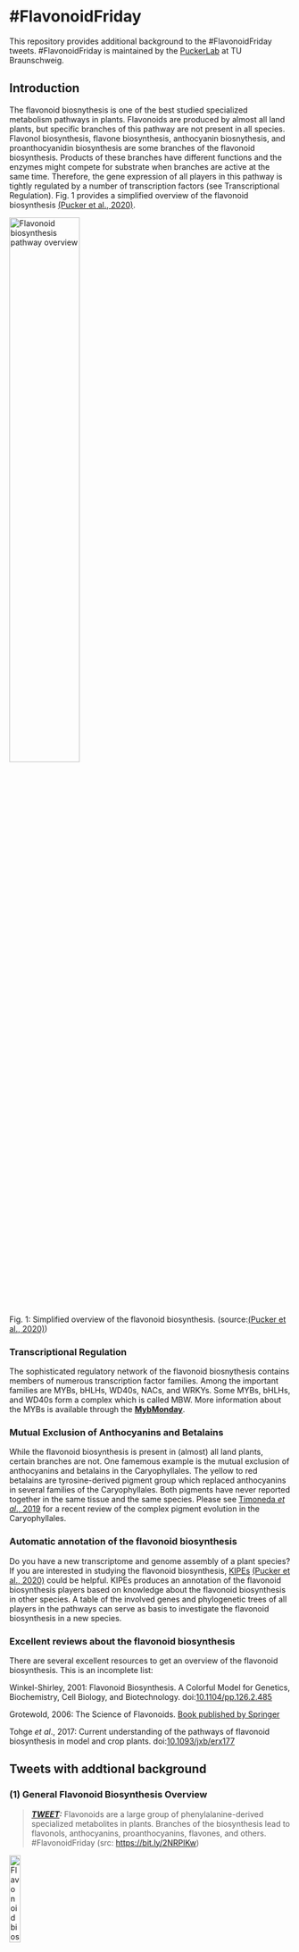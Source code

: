 # #FlavonoidFriday
This repository provides additional background to the #FlavonoidFriday tweets. #FlavonoidFriday is maintained by the [PuckerLab](https://www.tu-braunschweig.de/en/ifp/pbb) at TU Braunschweig.

## Introduction ##
The flavonoid biosnythesis is one of the best studied specialized metabolism pathways in plants. Flavonoids are produced by almost all land plants, but specific branches of this pathway are not present in all species. Flavonol biosynthesis, flavone biosynthesis, anthocyanin biosnythesis, and proanthocyanidin biosynthesis are some branches of the flavonoid biosynthesis. Products of these branches have different functions and the enzymes might compete for substrate when branches are active at the same time. Therefore, the gene expression of all players in this pathway is tightly regulated by a number of transcription factors (see Transcriptional Regulation). Fig. 1 provides a simplified overview of the flavonoid biosynthesis [(Pucker et al., 2020)](https://www.mdpi.com/2223-7747/9/9/1103/htm).


<a href="https://www.mdpi.com/2223-7747/9/9/1103/htm">
<img alt="Flavonoid biosynthesis pathway overview" src="https://www.mdpi.com/plants/plants-09-01103/article_deploy/html/images/plants-09-01103-g001.png" width="50%" height="50%">
</a>  


Fig. 1: Simplified overview of the flavonoid biosynthesis. (source:[(Pucker et al., 2020)](https://www.mdpi.com/2223-7747/9/9/1103/htm))


### Transcriptional Regulation ###
The sophisticated regulatory network of the flavonoid biosnythesis contains members of numerous transcription factor families. Among the important families are MYBs, bHLHs, WD40s, NACs, and WRKYs. Some MYBs, bHLHs, and WD40s form a complex which is called MBW. More information about the MYBs is available through the **[MybMonday](https://github.com/bpucker/MybMonday)**.

### Mutual Exclusion of Anthocyanins and Betalains ###
While the flavonoid biosynthesis is present in (almost) all land plants, certain branches are not. One famemous example is the mutual exclusion of anthocyanins and betalains in the Caryophyllales. The yellow to red betalains are tyrosine-derived pigment group which replaced anthocyanins in several families of the Caryophyllales. Both pigments have never reported together in the same tissue and the same species. Please see [Timoneda *et al*., 2019](https://doi.org/10.1111/nph.15980) for a recent review of the complex pigment evolution in the Caryophyllales.


### Automatic annotation of the flavonoid biosynthesis ###
Do you have a new transcriptome and genome assembly of a plant species? If you are interested in studying the flavonoid biosynthesis, [KIPEs](https://github.com/bpucker/KIPEs) [(Pucker et al., 2020)](https://www.mdpi.com/2223-7747/9/9/1103/htm) could be helpful. KIPEs produces an annotation of the flavonoid biosynthesis players based on knowledge about the flavonoid biosynthesis in other species. A table of the involved genes and phylogenetic trees of all players in the pathways can serve as basis to investigate the flavonoid biosynthesis in a new species.


### Excellent reviews about the flavonoid biosynthesis ###
There are several excellent resources to get an overview of the flavonoid biosynthesis. This is an incomplete list:

Winkel-Shirley, 2001: Flavonoid Biosynthesis. A Colorful Model for Genetics, Biochemistry, Cell Biology, and Biotechnology. doi:[10.1104/pp.126.2.485](http://www.plantphysiol.org/content/126/2/485)

Grotewold, 2006: The Science of Flavonoids. [Book published by Springer](https://www.springer.com/de/book/9780387288215)

Tohge _et al_., 2017: Current understanding of the pathways of flavonoid biosynthesis in model and crop plants. doi:[10.1093/jxb/erx177](https://doi.org/10.1093/jxb/erx177)



## Tweets with addtional background ##

### (1) General Flavonoid Biosynthesis Overview ###
> **_<a href="https://twitter.com/boas_pucker/status/1365194891475750916">TWEET</a>:_** Flavonoids are a large group of phenylalanine-derived specialized metabolites in plants. Branches of the biosynthesis lead to flavonols, anthocyanins, proanthocyanins, flavones, and others. #FlavonoidFriday (src: https://bit.ly/2NRPlKw)

<a href="https://twitter.com/boas_pucker/status/1365194891475750916">
<img alt="Flavonoid biosynthesis pathway overview (Tweet #1)" src="https://pbs.twimg.com/media/Eu4yOCfWYAIMKxJ?format=jpg&name=4096x4096" width="20%" height="20%">
</a>

(Figure source: [Pucker et al., 2020](https://www.mdpi.com/2223-7747/9/9/1103/htm))

The background about this tweet is described above in the general introduction to the flavonoid biosynthesis.


### (2) Flavonol biosynthesis is an old branch of the flavonoid biosynthesis ###
> **_<a href="https://twitter.com/boas_pucker/status/1367746709913145345">TWEET</a>:_** Flavonols are an evolutionary old group of flavonoids. Their functions include UV & ROS protection, but also signaling & regulation of developmental processes. Flavonol production is triggered by biotic and abiotic factors #FlavonoidFriday (src: https://bit.ly/3q5Ggei)

<a href="https://twitter.com/boas_pucker/status/1365194891475750916">
<img alt="Flavonol biosynthesis pathway (Tweet #2)" src="https://pbs.twimg.com/media/EvVYRu-XUAY864Q?format=png&name=900x900" width="20%" height="20%">
</a>



### (3) Anthocyanins are colourful pigments ###
> **_<a href="https://twitter.com/boas_pucker/status/1370283419763105793">TWEET</a>:_** Anthocyanins (Greek: 'blue flower') are pigments with pH-dependent colours ranging from red to blue. Their functions include attraction of animals for pollination & seed dispersal, but also protection against abiotic stressors. #FlavonoidFriday (details: https://bit.ly/3uEZz1F)

<a href="https://twitter.com/boas_pucker/status/1370283419763105793">
<img alt="Anthocyanins (Tweet #3)" src="https://pbs.twimg.com/media/EvVbCduXMAEDII8?format=jpg&name=medium" width="30%" height="30%">
</a>


While anthocyanins are well known for their colour, it is likely that additional functions in stress response might be even more important (reviewed by Landi et al., 2015).

### (4) Proanthocyanidins are responsible for seed coat colouration ###
> **_<a href="https://twitter.com/boas_pucker/status/1372820142980272130">TWEET</a>:_** Proanthocyanidins (PA) are responsible for a dark appearance of seed coats. The biosynthesis of PAs is not completely understood and probably differs between species #FlavonoidFriday (details:https://bit.ly/38XTBjk)

<a href="https://twitter.com/boas_pucker/status/1372820142980272130">
<img alt="Proanthocyanidins (Tweet #4)" src="https://pbs.twimg.com/media/EwyzS7hWYAI6zQZ?format=jpg&name=medium" width="30%" height="30%">
</a>

LAR and ANR are involved in the PA biosynthesis in many species. However, A. thaliana lacks LAR, but is still able to produce proanthocyanidins which provide a dark colouration to the seed coat. This indicates that there must be a PA biosynthesis pathway which does not require LAR.

### (5) Dietary Flavonoids ###

> **_<a href="https://twitter.com/boas_pucker/status/1375356855279570947">TWEET</a>:_** Flavonoids are abundant phytochemicals in fruits and vegetables. Health and nutritional benefits were reported for several flavonoids including antioxidant and anti-inflammatory functions #FlavonoidFriday (details:https://bit.ly/3w3hksj)

<a href="https://twitter.com/boas_pucker/status/1375356855279570947">
<img alt="Dietary Flavonoids (Tweet #5)" src="https://pbs.twimg.com/media/ExYtlWkWEAEworj?format=jpg&name=4096x4096" width="80%" height="80%">
</a>

(Figure source: [Ahn-Jarvis et al., 2019](https://doi.org/10.3390/antiox8070202))

Flavonoids are not just responsible for beautiful flower phenotypes. These molecules can also be beneficial for human health. Flavonoids in the human diet and the potential for biomedical/biotechnological applications in the future were recently reviewed by [Ahn-Jarvis et al.](https://doi.org/10.3390/antiox8070202). They discus the releveance of increasing the bioavailability of flavonoids through agricultural engineering and targeted food design. The anti-proliferative, antioxidant, anti-inflammatory, and estrogenic activities of flavonoids could be harnessed to support classical treatments. While flavonoids show promising effects in cellular studies, the applied concentrations are almost impossible to reach with conventional food products. Changing the food processing might be one option to enhance the bioavailability. However, the bioavailability of flavonoids also depends on host factors like age and gender. Further research is required to understand the relevance of the nutrition in complex diseases.


### (6) Colours of Anthocyanins ###

> **_<a href="https://twitter.com/boas_pucker/status/1380415184741801984">TWEET</a>:_** Pelargonidin, cyanidin, peonidin, delphinidin, petunidin and malvidin are among the most common precursors of anthocyanins. #FlavonoidFriday (details: https://bit.ly/3d3BA5v)

<a href="https://twitter.com/boas_pucker/status/1380415184741801984">
<img alt="Colours of Anthocyanins (Tweet #6)" src="https://pbs.twimg.com/media/EygvdJdWEAoTWyK?format=jpg&name=900x900" width="40%" height="40%">
</a>


Pelargonidin (Pg), cyanidin (Cy), peonidin (Pn), delphinidin (Dp), petunidin (Pt) and malvidin (Mv) are the six most common anthocyanidins ([Sun et al., 2012](https://onlinelibrary.wiley.com/doi/full/10.1002/rcm.6209)). Anthocyanidins are unstable until sugar groups are attached. This modification step converts anthocyanidins (aglycones) into anthcyanins. Anthocyanins are contribute to a wide range of colours ranging from red to mangenta (cyanin), from orange to red (pelargonin), and from magenta to purple (delphinin) ([Ferreyra et al., 2012](https://doi.org/10.3389/fpls.2012.00222)).


### (7) Replacement of Anthocyanins by Betalains ###

> **_<a href="https://twitter.com/boas_pucker/status/1382951896089038849">TWEET</a>:_** While anthocyanins are present in most plant species, they are replaced by another group of pigments in some families of the Caryophyllales: betalains. #FlavonoidFriday
(src:https://doi.org/10.1111/nph.15980)

<a href="https://twitter.com/boas_pucker/status/1382951896089038849">
<img alt="Replacement of Anthocyanins by Betalains (Tweet #7)" src="https://pbs.twimg.com/media/EzEFv8lWEAAoA3H?format=jpg&name=large" width="30%" height="30%">
</a>


Both pigments (anthocyanins and betalains) were never observed together in the same plant which resulted in the mutual exclusion theory. A molecular mechanism which could cause this mutual exclusion is not known yet. Betalains do not occur in plant species outside the Caryophyllales. The current knowledge about the evolution of the betalain biosynthesis was recently reviewed in [Timoneda et al., 2019](https://doi.org/10.1111/nph.15980).


### (8) Anthocyanins - more than just colourful ###

> **_<a href="https://twitter.com/boas_pucker/status/1385473515101503489">TWEET</a>:_** Anthocyanins are not just colourful pigments, but have additional funtions: 1) metal-chelating agent 2) photoprotection & antioxidant 3) modulator of ROS signaling 4) delay of senescence #FlavonoidFriday (details: https://bit.ly/32Fvoup)

<a href="https://twitter.com/boas_pucker/status/1385473515101503489">
<img alt="Anthocyanins - more than just colourful (Tweet #8)" src="https://pbs.twimg.com/media/Ezou1oRWQAApjzb?format=png&name=900x900" width="30%" height="30%">
</a>


Anthocyanins are well known for the colouring of flowers and other plant tissue. However, the evolution of these pigments might not only be due to the colour. It is possible that additional functions provided evolutionary advantages. A publication by [Landi et al., 2015](https://doi.org/10.1016/j.envexpbot.2015.05.012) describes some of these functions:
1) Anthocyanins can serve as metal-chelating agents.
2) Anthocyanins can have a photoprotective and antioxidant effect.
3) The ROS signaling can be modulated by anthocyanins.
4) It seems that anthocyanins can delay senescencs that is promoted by nutient deficiency.
The functions and possible also additional ones can contribute differently to the evolutionary value of anthocyanins in numerous land plant species.


### (9) Red leaf colour of _Perilla frutescens_ ###

> **_<a href="https://twitter.com/boas_pucker/status/1388002675455782912">TWEET</a>:_** A relative increase of anthocyanin biosynthesis over flavonol biosynthesis seems to explain the leaf colour difference between the Perilla frutescens cultivars JIZI1 and JIZI2. #FlavonoidFriday (details: https://bit.ly/3eAA1ve)


<a href="https://twitter.com/boas_pucker/status/1388002675455782912">
<img alt="Red leaf colour of _Perilla frutescens_ (Tweet #9)" src="https://pbs.twimg.com/media/E0MY1HHWQAgGKgN?format=png&name=900x900" width="30%" height="30%">
</a>


_Perilla frutescens_ is a Chinese plant with nutritional and medical use. Flavonoids are probably an important factor. The varieties JIZI1 and JIZI2 differ in the (relative) amount of accumulated flavonoids. The green vs. red leaf colour difference indicates that anthocyanins might be involved. Differential expression analysis revealed 15 enzymes involved in this pathway. [Jiang et al., 2020](https://doi.org/10.1038/s41598-020-73274-y) state that 109 flavones, 33 flavonols, 27 flavonoids, 22 anthocyanins, 20 flavanones, and 12 isoflavones differ in their concentration between both cultivars. A gene expression analysis of the flavonoid biosynthesis shows up-regulation of almost all steps except for CHI and FLS. This might suggest (1) a general up-regulation of the pathway and (2) that the flux is directed towards anthocyanins and away from flavonols.

However, several open questions remain:
1) Why are DFR and ANS not up-regulated on all parallel branches of the flavonoid biosynthesis?
2) Is UGT75C1 accepting flavonol derivates and not just anthocyanins?
3) Which sequences are the orthologs of well characterized transcriptional regulators like MYB75, TT8, and TTG1?
4) Is the transcriptome assembly available?



### (10) Decoration of anthocyanins differs between species ###

> **_<a href="https://twitter.com/boas_pucker/status/1390562044575850497">TWEET</a>:_** Anthocyanins are modified by glycosyltransferases, methyltransferases, and acyltransferases. These modifications can stabilize anthocyanins and are responsible for the huge diversity. #FlavonoidFriday (details: https://bit.ly/2QZPGww)

<a href="https://twitter.com/boas_pucker/status/1390562044575850497">
<img alt="Decoration of anthocyanins differs between species (Tweet #10)" src="https://pbs.twimg.com/media/E0xCO0CXEAEA9tq?format=jpg&name=4096x4096" width="30%" height="30%">
</a>

[Tohge et al., 2017](https://doi.org/10.1093/jxb/erx177) provide a great summary of the current knowledge about the diversity of the flavonoid decoration/modification steps. While the aglycon biosynthesis is well characterized and highly conserved between species, the modification appears to be more flexible. Generally, sugars can be added at the OH groups at the C3, C5, and C7 positions. Not just single sugars, but also sugar chains or trees can serve as decoration. A recently identified flavonol modifying enzyme is BGLU6 ([Ishihara et al., 2016](https://doi.org/10.1093/jxb/erv546)) which shows differences between A. thaliana accessions i.e. within a species. Therefore, it is not surprising that these decoration pathways are different between plant species.



### (11) Repressors of the anthocyanin biosynthesis ###

> **_<a href="https://twitter.com/boas_pucker/status/1393091204762402816">TWEET</a>:_** Repressors of the anthocyanin biosynthesis are regulated by (1) development, (2) environmental triggers, or (3) plant hormones. Proteins and small RNAs can play a role. #FlavonoidFriday (details:https://bit.ly/3w8cfhg)



<a href="https://twitter.com/boas_pucker/status/1390562044575850497">
<img alt="Repressors of the anthocyanin biosynthesis (Tweet #11)" src="https://pbs.twimg.com/media/E1U6b3VX0AAL3o1?format=jpg&name=4096x4096" width="30%" height="30%">
</a>


#### Negative regulators of the anthocyanin biosynthesis ####

An excellent Tansley review by [LaFountain & Yuan (2021)](https://doi.org/10.1111/nph.17397) summarizes the current knowlege about negative regulators of the anthocyanin biosynthesis and gives perspective for future research. Anthocyanin repressors are generally activated by (1) developmental processes, (2) environmental factors, or (3) plant hormones. Most repressors destablize the MBW complex which would otherwise activate anthocyanin biosynthesis genes. While the first anthocyanin repressors were identified more than 20 years ago, most were discovered in the last decade. Activators of the anthocyanin biosynthesis belong to R2R3-MYB subgroup 6 or 5. In contrast, many repressors fall in subgroup 4.
1) There are active repressors in subgroup 4, which can be classified into FaMYB1-type and AtMYB4-type. It appears that an EAR motif is crucial for the repressor function. LaFountain & Yuan describe the function of the repressors as a "break" instead of an "off-switch". 
2) Another group of repressors lost one MYB repeat and is characterized by the presence of a 'TLLLFR' motif. There are indications for multiple different origins of these anthocyanin biosynthesis repressors.
3) The CPC-clade of repressors emerged in the common ancestor of monocots and dicots. Members of this clade lack the bHLH interaction motif which leads to passive represssion by competing for the bHLH component of the MBW complex. Expression of these MYBs is activated by the MBW complex which creates a periodic pattern of gene expression which becomes visible as spots or stripes of pigmentation.
4) miR156-SPL is highly expressed in seedlings and down-regulated a negative regulator (_SQUAMOSA PROMOTER BINDING PROTEIN-LIKE 9_) of the anthocyanin biosynthesis. This explains a temporal pigmentation of seedlings called "juvenile reddening" which is lost in later stages.
5) miR858 targets the anthocanin activator MYB113 in A. thliana. miR828 targets the negative regulator _MYBL2_ in _A. thaliana_, but the positive regulator _MYB7-like_ in tomato.
6) GL2 in _A. thaliana_ is a HD-ZIP family member that down-regulates _PAP2_ and _MYB113_. HAT1 is another HD-ZIP member that represses anthocyanin biosynthesis. GL2 and HAT1 might be a lineage-specific specialty of _A. thaliana_. In contrast, HB1 (discovered in apple) might be a more conserved repressor of the HD-ZIP family.


### (12) MYB117 can boost the anthocyanin biosynthesis in poplar ###

> **_<a href="https://twitter.com/boas_pucker/status/1395620374864302083">TWEET</a>:_** Overexpression of poplar MYB117 boosts the anthocyanin biosynthesis. Up-regulation of the flavonoid 3',5'-hydroxylase genes leads to increased B-ring hydroxylation of flavonoids. #FlavonoidFriday (details: https://bit.ly/3wlSlzv)

<a href="https://twitter.com/boas_pucker/status/1395620374864302083">
<img alt="MYB117 can boost the anthocyanin biosynthesis in poplar (Tweet #12)" src="https://pbs.twimg.com/media/E144mTUXEAI8rij?format=jpg&name=medium" width="30%" height="30%">
</a>

[Ma et al., 2021](https://academic.oup.com/jxb/article/72/10/3864/6169232?login=true) present the poplar MYB117 as a powerful activator of the anthocyanin biosynthesis. Overexpression under control of the 35S promoters provides a general boost to the anthocyanin biosynthesis. The up-regulation of F3'5'H genes causes an increased B-ring hydroxylation which affects also other branches of the flavonoid biosynthesis. Multiple investigations of several flavonoid biosynthesis activators suggest that different MYBs can fine tune the hydroxylation level of flavonoids. MYB117 sits in an array of six PAP1-type MYBs: MYB113, MYB116, MYB117, MYB118, MYB119, and MYB120.


### (13) Tobacco CHS is crucial for salt tolerance ###

> **_<a href="https://twitter.com/boas_pucker/status/1398172184602943491">TWEET</a>:_** Overexpression of the tobacco MYB4 reduces the salt tolerance of seedlings through repression of flavonoid production. The flavonoid biosynthesis is inhibited by down-regulation of the CHS (first step) #FlavonoidFriday (details: https://bit.ly/2TfMcqm)


<a href="https://twitter.com/boas_pucker/status/1398172184602943491">
<img alt="Tobacco CHS is crucial for salt tolerance (Tweet #13)" src="https://pbs.twimg.com/media/E2dFaAeXoAAUdjK?format=png&name=small" width="30%" height="30%">
</a>

Salt stress is known to induce the flavonoid biosynthesis. [Chen et al. 2019](https://doi.org/10.3389/fpls.2019.00178) report that rutin content increased in tobacco under salt stress. However, the overexpression of NtMYB4 caused a reduced production of rutin leading to a lower salt tolerance. MYB4 overexpression lines were more similar to the WT when rutin was externally supplied. Rutin is probably involved in reduction of ROS which accumulates under salt stress. It seems that NtMYB is a strong negative regulator of the CHS, but does not affect ANS substantially. However, down-regulation of CHS by RNAi lead to a reduced transcript abundance of the downstream genes.


### (14) TTG2 controls epicatechin transport ###

> **_<a href="https://twitter.com/boas_pucker/status/1400693803057438724">TWEET</a>:_** TTG2 (WRKY44) influences the seed coat pigmentation through regulation of the epicatechin transport (TT12, AHA10). Formation of a MBW-like complex comprising TTG2+TTG1+TT8 was postulated #FlavonoidFriday (details: https://bit.ly/3wPIK4a)


<a href="https://twitter.com/boas_pucker/status/1400693803057438724">
<img alt="TTG2 controls epicatechin transport (Tweet #14)" src="https://pbs.twimg.com/media/E2xycrXWQAEfcLg?format=png&name=900x900" width="30%" height="30%">
</a>

[Gonzalez et al., 2016](https://doi.org/10.1016/j.ydbio.2016.03.031) present TTG2 as an important regulator of epicatechin transporters like TT12/MATE and TT13/AHA10. Epicatechins are imported into the vacuoles of seed coats where they are condensed into proanthocyanidins (condensed tannins). Proanthocyanidins (PAs) provide the dark colouration to seeds. There is a large mutant collection comprising lines with specific blocks in the PA biosynthesis or accumulation pathway. These are called transparent testa (tt) mutants [Appelhagen et al., 2014](https://doi.org/10.1007/s00425-014-2088-0). A transcription factor complex of MYB+bHLH+WDR is known to regulate several steps in the flavonoid biosynthesis and especially in the anthocyanin and PA biosynthesis. _TTG2_ (_WRKY44_) expression is controlled by the MBW complex [Ishida et al., 2007](https://doi.org/10.1105/tpc.107.052274). TTG2 shows high binding affinity towards the W box, a motif of (C/T)TGAC(T/C), which was detected in the promoter sequences of many target genes. TTG2 is specific to the PA biosynthesis, because anthocyanins are not affected in the ttg2 mutant. The TT12 promoter region contains several W boxes, but it is not cleary which of them is the actual TTG2 binding site. TT12 overexpression partialy rescued the ttg2 phenotype thus suggesting that this is one of the most important targets. In summary, TTG2 appears to be a regulator of the PA transport pathway.


### (15) Role of TT10 in the seed coloration ###

> **_<a href="https://twitter.com/boas_pucker/status/1403230516552237056">TWEET</a>:_** TT10 is a laccase-like polyphenol oxidase which appears to be involved in the oxidative polymerization of flavonoids in developing Arabidopsis thaliana seed coats. The TT10 products are responsible for the brown seed color. #FlavonoidFriday (details: https://bit.ly/34KmA7u)


<a href="https://twitter.com/boas_pucker/status/1403230516552237056">
<img alt="Role of TT10 in the seed coloration (Tweet #15)" src="https://pbs.twimg.com/media/E286633XoAQxJZC?format=jpg&name=large" width="30%" height="30%">
</a>


[Pourcel et al., 2005](https://dx.doi.org/10.1105%2Ftpc.105.035154) characterized _TRANSPARENT TESTA 10_ (_TT10_) which encodes a laccase-like enzymes which is most likely involved in the oxidative polymerization of epicatechins and catechins in the seed coat of _A. thaliana_. These oxidized compounds provide the brown coloration of seeds. Oxidized forms of colorless epicatechins and catechins are called quinones which turn from yellow to brown with increase in oxidation level. Given the TT10 function, it is not surprising that the _tt10_ mutant shows a delayed appearance of the brown color. None of the other 16 laccase-like proteins in _A. thaliana_ are able to fullfill the TT10 function. Instead an autoxidation is assumed in the _tt10_ mutant. Epicatechin and catechin accumulate in the vacuole, but might be released into the cytoplasm upon cell death through a burst of the vacuole. TT10 would get in contact with its substrates and could produce oxidized and polymerized products. Additionally, TT10 might process PAs in the cell wall. TT10 is also involved in the formation of flavonol dimers (quercetine rhamnoside oxidative polymerization), but this product does not contribute to the brown seed color. Interestingly, it appears that _TT10_ is not regulated by the TT2+TT8+TTG1 complex like other genes in the proanthocyanidin biosynthesis.



### (16) Phenylpropanoids in strawberry ###

> **_<a href="https://twitter.com/boas_pucker/status/1405767234367234048">TWEET</a>:_** F3'H seems to be a decisive step in the flavonoid biosynthesis of strawberry, because higher gene expression correlates with increased content of specific flavonoids #FlavonoidFriday (details: https://bit.ly/3vw4VeZ)


<a href="https://twitter.com/boas_pucker/status/1405767234367234048">
<img alt="Phenylpropanoids in strawberry (Tweet #16)" src="https://pbs.twimg.com/media/E4IpNXlVkAAfp2b?format=jpg&name=4096x4096" width="40%" height="40%">
</a>

Flavonoids have nutritional benefits for humans mostly due to their antioxidant activity. [Pott et al., 2020](https://www.nature.com/articles/s41598-020-76946-x) investigated the flavonoid biosynthesis as well as the general phenylpropanoid biosynthesis in strawberry. The composition and concentration of flavonoids changes during strawberry development: tannins are produced in the early stages and flavonols and anthocyanins in the later stages. Important for the pigmentation of the fruits are glycosylated pelargonidins and cyanidins. The authors investigated the heritability of phenylpropanoid metabolites including flavonoids. QTL for phenylpropanoids were identified, but there is a large number of QTL spanning substantial parts of almost all linkage groups. However, there are hotspots which seem to be associated with multiple phenlypropanoids. An interesting observation is that one copy of the anthocyanin repressor FaMYB was located in a QTL, but the gene expression does not correlate with the investigated flavonoids. The authors present F3'H as a potentially decisive step in the flavonoid biosynthesis that can control the metabolic flux. The correlation of F3'H gene expression correlates with the amount of specific flavonoiods (see paper for details). The substrate specificity of enzymes with respect to hydroxylation patterns needs further investigation.


### (17) MYB4, MYB7, and MYB32 are anthocyanin repressors ###

> **_<a href="https://twitter.com/boas_pucker/status/1408334154614247425">TWEET</a>:_** MED5a & MED5b control the expression of AtMYB4 which interacts with the bHLHs TT8, GL3, and EGL3 leading to a reduced expression of anthocyanin and proanthocyanidin biosynthesis genes #FlavonoidFriday (details: https://bit.ly/3qqsMM1)


<a href="https://twitter.com/boas_pucker/status/1408334154614247425">
<img alt="MYB4, MYB7, and MYB32 are anthocyanin repressors (Tweet #17)" src="https://pbs.twimg.com/media/E4tj1ieX0AU-4cw?format=jpg&name=large" width="40%" height="40%">
</a>


[Wang et al., 2019](https://doi.org/10.1111/tpj.14570) report that MYB4, MYB7, and MYB32 interact with the bHLHs TT8, GL3, and EGL3 leading to a repression of the flavonoid biosynthesis. MYB4 is also a direct repressor of Arogenate Dehydratase 6 (ADT6) - the last step in the shikimate biosynthesis, which feeds substrate to the flavonoid biosynthesis. A complex of MED5a and MED5b regulates the gene expression of MYB4, MYB7, and MYB32. If only MED5a is knocked-out, the anthocyanin accumulation is increased due to a reduced expression of the repressors MYB4, MYB7, and MYB32. While MYB4, MYB7, and MYB32 can bind to bHLHs, they do not interact with the anthoyanin activating MYBs. MYB4, MYB7, and MYB32 show different affinities for specific bHLHs suggesting a fine regulation of specific MBW complexes.



### (18) Flavonoid biosynthesis regulator miR858 ###

> **_<a href="https://twitter.com/boas_pucker/status/1410855763678011398">TWEET</a>:_** pri-miR858a encodes a small peptide which promotes miR858 transcription. miR858a controls lignin and flavonoid biosynthesis through repression of MYB12 #FlavonoidFriday (details: https://bit.ly/3hl2rL6)

<a href="https://twitter.com/boas_pucker/status/1410855763678011398">
<img alt="Flavonoid biosynthesis regulator miR858 (Tweet #18)" src="https://pbs.twimg.com/media/E5RYxV0WQAEHYLN?format=jpg&name=large" width="40%" height="40%">
</a>

miRNAs are single stranded RNAs that regulate gene expression through increased transcript degradation or repressed translation. These miRNAs can encode small proteins which increase their own transcription. miR858 is a repressor of the MYB11/MYB12/MYB111 transcription. This negative regulation results in reduced flavonol production. [Sharma et al., 2016](https://pubmed.ncbi.nlm.nih.gov/27208307/), [Wang et al., 2016](https://pubmed.ncbi.nlm.nih.gov/27450422/), and [Sharma et al., 2020](https://www.nature.com/articles/s41477-020-00769-x) investigated the functions of miR858. The latest study used a modification via (1) CRISPR/Cas-based modification and (2) supplementation of miPEP858a.
miPEP858a was identified through the test of all potential ORFs in a GUS fusion experiment. Only one of the potential ORFs was actually translated leading to detectable GUS activity.
Supplementation of miPEP585a in the media resulted in enhanced transcription of miR858 and slightly shorter roots. Several additional experiments support that miPEP858a is important in the transcriptional control of miR858.
Overexpression of miR858 resulted in reduced flavonol and anthocyanin aglycones as well as increased lignin levels. The modification (knock-out) of miR858 resulted in the opposite effect i.e. increased anthocyanin and flavonol levels at the cost of lignin.
It is known that flavonoids have a negative impact on auxin transportation and plant growth. Loss of miR858 leads to lower expression of auxin-associated genes, while the overexpression of miR858 increases the expression of these genes.


### (19) Anthocyanin degradation ###

> **_<a href="https://twitter.com/boas_pucker/status/1413384926473379840">TWEET</a>:_** Accumulation of anthocyanins in the central vacuole leads to a coloration of plant structures. Numerous modifications and degradation determine how quickly the color fades #FlavonoidFriday (details: https://bit.ly/3yCpurZ)


<a href="https://twitter.com/boas_pucker/status/1413384926473379840">
<img alt="Anthocyanin degradation (Tweet #19)" src="https://pbs.twimg.com/media/E50YKbgWUAAE8DW?format=jpg&name=medium" width="40%" height="40%">
</a>


[Passeri et al., 2016](https://doi.org/10.3389/fpls.2016.00153) reviewed the stabilization of anthocyanins in the vacuole with respect to biotechnological applications. Enriching food with anthocyanins is important, because several studies identified health promoting effects of anthocyanins. Generating new colors through modifications of anthocyanins is of huge importance for the ornamental plant and cut flower industry.
Anthocyanin decorating enzymes include UDP-glucose:flavonoid 3-O-glucosyltransferase (3UFGT), rhamnosyl transferase (RT), UDP-glucose:flavonoid 5-O-glucosyltransferase (5UFGT), anthocyanin acyltransferase (AAT), and methyltransferase (MT). Expression of the corresponding genes is controlled by the MBW complex. Loss of anthocyanin pigmentation is often caused by mutations in the regulator genes (MYB, bHLH, WDR), because mutations in structural genes would be insufficient or could have pleitropic effects.
Active degradation of anthocyanins could be catalyzed by polyphenol oxidases if the glycosylation is missing/lost. The relevance of different anthocyanin decorations on degrading enzymes is still under investigation. This anthocyanin degradation can strongly affect the market value of ornamental plants. Therefore, it is important to understand the process and to improve plants bassed on this knowledge. A vacuolar peroxidase is suspected to be involved in this anthocyanin degradation process. A proton pump (AHA10) influences the pH value of the vacuole, but this has only a minor effect on anthocyanin fading if any. The anthocyanin degradation in leaves might be beneficial for photosynthesis efficiency. The degradation in flowers is coupled with the release of fragrant volatils which could be a signal for pollinators.



### (20) Mutual exclusion of anthocyanins and betalains in _Hylocereus_ ###

> **_<a href="https://twitter.com/boas_pucker/status/1415921640060297219">TWEET</a>:_** Anthocyanins are replaced by betalains in some Caryophyllales. There is a mutual exclusion of both pigments. A species is only anthocyanin-pigmented OR betalain-pigmented #FlavonoidFriday (https://bit.ly/3xGuRXf & https://rdcu.be/cn0UW)

<a href="https://twitter.com/boas_pucker/status/1415921640060297219">
<img alt="Mutual exclusion of anthocyanins and betalains in _Hylocereus_ (Tweet #20)" src="https://pbs.twimg.com/media/E50laJ-XsAMoet0?format=jpg&name=medium" width="40%" height="40%">
</a>

A recent publication by Fan et al., 2020 in BMC Plant Biology claimed the detection of anthocyanins in the betalain-pigmented genus _Hylocereus_ and stated that anthocyanins are responsible for the red coloration of pitaya fruits. This analysis was based on the comparison of a white, a pink, and a red pitaya cultivar. However, this paper was retracted due to various issues. A [re-analysis](https://doi.org/10.1186/s12870-021-03080-9) of the RNA-seq data sets revealed that transcripts of the anthocyanin biosynthesis genes (_DFR_ & _ANS_) are barely detectable. Moreover, the abundances of these transcripts in different cultivars do not support the corresponding pigment phenotypes. Several studies already reported that betalains are responsible for the red coloration of pitaya fruits. In summary, the re-analysis supports the mutual exclusion paradigm and suggests that not anthocyanin, but betalains, are responsible for the coloration of pitaya fruits.



### (21) KIPEs - automatic identification of flavonoid biosynthesis genes or enzymes ###

> **_<a href="https://twitter.com/boas_pucker/status/1418443256405262345">TWEET</a>:_** Looking for flavonoid biosynthesis genes/enzymes in a transcriptome or genome assembly? KIPEs can perform this identification automatically in your species of interest #FlavonoidFriday (https://bit.ly/3fpykTw & https://bit.ly/3ikpFlh)

<a href="https://twitter.com/boas_pucker/status/1418443256405262345">
<img alt="KIPEs - automatic identification of flavonoid biosynthesis genes or enzymes (Tweet #21)" src="https://pbs.twimg.com/media/Eu4yOCfWYAIMKxJ?format=jpg&name=4096x4096" width="20%" height="20%">
</a>

[KIPEs](https://github.com/bpucker/KIPEs) is freely available via github. Data sets are included to allow the identification of genes/enzymes of the core flavonoid biosynthesis pathway. Additional data sets to find the players of additional reactions are under construction. More pathways will be supported in the future. Please get in touch if you have suggestions for pathways that should be included.



### (22) Brassinosteroids inhibit flavonoid biosynthesis in apple ###

> **_<a href="https://twitter.com/boas_pucker/status/1421017725330149377">TWEET</a>:_** Brassinosteroid treatment reduces the flavonoid biosynthesis in apple. BR-induced MdBEH2.2 might form a complex with the anthocyanin regulator MdMYB60 leading to this inhibition #FlavonoidFriday (details: https://bit.ly/3x7GVQ4)

<a href="https://twitter.com/boas_pucker/status/1421017725330149377">
<img alt="Brassinosteroids inhibit flavonoid biosynthesis in apple (Tweet #22)" src="https://pbs.twimg.com/media/E7hyOQPXMAE8pLf?format=jpg&name=medium" width="20%" height="20%">
</a>

[Wang et al., 2021](https://doi.org/10.1093/jxb/erab284) investigated the inhibitation of the flavonoid biosynthesis in red-fleshed apple by brassinosteroids. Brassinosteroids (BRs) are steroid hormones with an inibitory effect on the flavonoid biosynthesis. A central inhibitor involved in this process is probably MdBEH2.2 which form a coplex with MdMYB60 leading to an inhibition of this MYB protein. However, many additional proteins are involves in detecting BRs and transmitting the triggered singnal. While treatments with BRs lead to a reduced flavonoid accumulation, the opposite effect was observed in treatments with a BR biosynthesis inhibitor (brassinazole).


### (23) Auxiliary proteins in the flavonoid biosynthesis ###

> **_<a href="https://twitter.com/boas_pucker/status/1423531785556664322">TWEET</a>:_** Chalcone isomerase-like (CHIL) and pathogenesis-related 10 (PR10) proteins play probably non-enzymatic, but important regulatory roles in the flavonoid biosynthesis #FlavonoidFriday (details: https://bit.ly/3fBuPsw)

<a href="https://twitter.com/boas_pucker/status/1423531785556664322">
<img alt="Auxiliary proteins in the flavonoid biosynthesis (Tweet #23)" src="https://pbs.twimg.com/media/E8Fjt8NWYAAELgq?format=jpg&name=4096x4096" width="20%" height="20%">
</a>


Two families of auxiliary proteins are important regulators of the flavonoid biosynthesis ([Dastmalchi, 2021](https://onlinelibrary.wiley.com/doi/epdf/10.1111/tpj.15446)):
(1) Chalcone isomerase-like (CHIL) proteins bind to CHS and influence the catalyzed reaction. This might be necessary to reduce the promiscuity of CHS, which was observed in _in vitro_ assays. CHILs increased the flavonoid biosynthesis in plants. Loss of this activity can lead to a loss of pigmentation in flower and fruit. These CHILs are closely related to _bona fide_ CHIs and form the type IV CHI clade. Members of the type III CHIs have also been reported to act as polyketide-binding proteins (PBPs). These non-CHI proteins lack the amino acids of the CHI active center and position the ligand naringenin in a non-productive. However, it appears that CHILs are crucial for the coordination between CHS and CHI. It is possible that CHILs influence the biosynthesis of different anthocyanins, but do not alter the overall amount. The R2R3-MYB TT2 was identified as regulator of _A. thaliana_ CHIL.

(2) Pathogenesis-related 10 (PR10) proteins seem to bind intermediates of the flavonoid biosynthesis and could have an impact on the anthocyanin composition. PR10 is also involved in other spececialized metabolism pathways. Unfortunately, there is no uniform nomenclature for members of this gene family, because they were discovered and described independently in different species. PR1 in _Petroselium crispum_, _Bet v 1_ in _Betula verrucosa_, and Major latex proteins (MLPs) in _Papaver somniferum_. The PR10 clade is highly susceptible to neofunctionalization.


### (24) Flavonoid absorption spectra ###

> **_<a href="https://twitter.com/boas_pucker/status/1426076051352875013">TWEET</a>:_** Flavonoid absorption spectra depend on the pH. Cyanidin- and pelargonidin-based anthocyanins peak in blue-green wavelength at low pH, but shift to longer wavelengths at higher pH #FlavonoidFriday (details: https://bit.ly/37F7PVa)

<a href="https://twitter.com/boas_pucker/status/1426076051352875013">
<img alt="Flavonoid absorption spectra (Tweet #24)" src="https://pbs.twimg.com/media/E8pkBfmWEAQvU1p?format=jpg&name=large" width="20%" height="20%">
</a>


[Stavenga et al., 2021](https://doi.org/10.3389/fpls.2020.600124) investigated the impact of pH change on the absorption spectra of extracts from flowers. The color of flavonoids accumulating in the central vacuole is generally dependent on the vacuolar pH. Investigated species are the red flowering _Papaver dubium_, the orange flowering _Meconopsis cambrica_, and two _Mandevilla sanderi_ varities that flower in red and white, respectively. The absorption spectra of red extracts from _P. dubium_ flowers can be explained by cyanidin and pelargonidin glycosides. An analysis of _P. rhoeas_ extracts revealed that the contribution of flavonols with the same hydroxylation pattern (kaempferol and quercetin) is rather small. White flowers of _M. sanderi_ show a strong absorption in the UV range indicating the presence of flavonols. Methanolic extracts represent the native plant tissue well. 



### (25) Petal color differences in _Lysimachia arvensis_ ###

> **_<a href="https://twitter.com/boas_pucker/status/1428605215377289218">TWEET</a>:_** DFR and F3'5'H are two important genes influencing the petal color of Lysimachia arvensis. Two DFR copies differ in amino acid residues which probably cause substrate affinity changes #FlavonoidFriday (details: https://bit.ly/3ghF2e1)


<a href="https://twitter.com/boas_pucker/status/1428605215377289218">
<img alt="Petal color differences in _Lysimachia arvensis_ (Tweet #25)" src="https://pbs.twimg.com/media/E9NpifSXEAAhV8b?format=jpg&name=4096x4096" width="20%" height="20%">
</a>


[Sanchez-Cabera et al.](https://www.frontiersin.org/articles/10.3389/fpls.2021.633979/full) investigated the flower color transition from blue to orange in _Lysimachia arvensis_ based on a transcriptomic data sets. Blue and orange flowered _L. arvensis_ plants can be found across Europe. Interestingly, the proportion of blue-flowered plants increases with temperature and daylength, while higher precipitation leads to a decrease. 39 of all 140 genes associated with the flavonoid biosynthesis showed differential expression. _F3'5'H_ and _DFR_ were among these DEGs. _F3'5'H_ showed reduced expression in orange petals and two DFR copies revealed differential expression. These DFR copies showed amino acid substitutions that affected the substrate specificity region: primarily malvidin (blue) to primarily pelargonidin (orange). A phylogenetic analysis revealed that these DFR copies belong to two distinct lineages that resulted from a duplication deep in the angiosperms. Another important factor for the orange coloration is probably the high abundance of BZ1-2 which adds a glucose to the 3-position of anthocyanidins. Blue petals showed high abundance of OMT (methylation of delphinidin) and 3GT (adds rhamnoside), which are probably required for stabilization of the pigments. 



### (26) Flavonoid biosynthesis in _Cosmos caudatus_ ###

> **_<a href="https://twitter.com/boas_pucker/status/1431134381549113345">TWEET</a>:_** Microscopic analysis of anthocyanin patterns in _Cosmos caudatus_ reveals pigmentation of individual cells in the epidermis #FlavonoidFriday (details: https://bit.ly/3ksUGV7)


<a href="https://twitter.com/boas_pucker/status/1431134381549113345">
<img alt="Flavonoid biosynthesis in _Cosmos caudatus_ (Tweet #26)" src="https://pbs.twimg.com/media/E9xFDprXsAQ8pet?format=jpg&name=large" width="20%" height="20%">
</a>


[Gunasekaran et al., 2021](https://doi.org/10.3390/agronomy11040661) looked at the anthocyanin biosynthesis in _Cosmos caudatus_ with omics and microscopic methods. The microscopic analysis revealed strong pigmentation of individual cells in the epidermis of different plant parts. It would be very interesting to understand how this pigmentation pattern emerges. For example, it would be exciting to see if the F3'5'H expression correlates with the blue pigmentation. A connection of the metabolite levels (Fig.7) with the gene expression in the same tissue could help to answer such questions.

BLAST does not perform a search for "homology", but only identifies similar sequences which may or may not be homologs. While the best BLAST hits are often orthologs, the results can be misleading in some cases. Therefore, it is better to rely on global alignments and a phylogenetic analysis. This would have been a perfect case for [KIPEs](https://www.mdpi.com/2223-7747/9/9/1103/htm) to perform an automatic annotation and to find the actual functional isoform among the up to 12 unigenes for steps in the flavonoid biosynthesis. A phylogenetic tree could help to visually distinguish between functional and non-functional isoforms.




### (27) Red poplar leaves ###

> **_<a href="https://twitter.com/boas_pucker/status/1433671098772508672">TWEET</a>:_** Color differences of poplar leaves involve an up-regulation of HY5, HYH, and TTG2 which activate the anthocyanin biosynthesis #FlavonoidFriday (details: https://bit.ly/3B8afIC)

<a href="https://twitter.com/boas_pucker/status/1433671098772508672">
<img alt="Red poplar leaves (Tweet #27)" src="https://pbs.twimg.com/media/E9x2l17XEAA7WsG?format=jpg&name=large" width="20%" height="20%">
</a>

[Chen et al., 2021](https://doi.org/10.1007/s11103-021-01166-4) investigated the molecular mechanisms underlying the color differences of poplar leaves. Analyses on the transcriptomic and proteomic level were combined. The transcription factors HY5, HYH, and TTG2 appeared to be involved in the up-regulation of anthocyanin biosynthesis in red leaves. Anthocyanins are presented as the major factor responsible for the color change from green to red. There seems to be a negative correlation between the chlorophyll and the anthocyanin content in some cases. 

While this study provides first insights, there are also several open questions:
(1) Although it seems that anthocyanins are contributing to this color differences, it is not clear if additional factors are involved.
(2) It seems that genes for some steps in the pathway were not identified in one or the other species (Fig. 5). The missing steps are C4H, 4CL, and ANS. This is surprising as all three would be required for the anthocyanin biosynthesis.
(3) What is about the GM/MT/AT and GST steps whcih are apparently not covered by any gene/protein?




### (28) Radish GST involved in anthocyanin transport ###

> **_<a href="https://twitter.com/boas_pucker/status/1436215360923996170">TWEET</a>:_** RsGST1 is involved in anthocyanin and proanthocyanidin accumulation in radish #FlavonoidFriday (details: https://bit.ly/3kYMxIq)

<a href="https://twitter.com/boas_pucker/status/1436215360923996170">
<img alt="Radish GST involved in anthocyanin transport (Tweet #28)" src="https://pbs.twimg.com/media/E-qxzOhWUAEbS6E?format=jpg&name=large" width="20%" height="20%">
</a>

[Lai et al., 2021](https://pubmed.ncbi.nlm.nih.gov/34247029/) identified and characterized RsGST1 in radish which can complement _Arabidopsis thaliana tt19_ (_gstf12_) mutants. This indicates that this gluthathione S-transferase is involved in the anthocyanin accumulation in the vacuole. RsGST1 was identified from a set of 40 GST members in radish. Additional evidence came from a higher expression of _RsGST1_ in red tissues compared to white ones. Overexpression of _RsGST1_ alone does not increase the anthocyanin biosynthesis. Overexpression of _RsGST1_ and the anthocyanin activating _RsMYB1a_ increased anthocyanin production and accumulation. It was also demonstrated that RsMYB1a is a transcriptional activator of _RsGST1_.



### (29) Artificial producation of anthocyanins in the betalain-pigmented cactus ###

> **_<a href="https://twitter.com/boas_pucker/status/1438752075664482304">TWEET</a>:_** Artificial production of anthocyanins in the betalain-pigmented cactus Astrophytum myriostigma through heterologous expression of anthocyanin biosynthesis genes #FlavonoidFriday (details: https://bit.ly/2WU1ZNu)

<a href="https://twitter.com/boas_pucker/status/1438752075664482304">
<img alt="Artificial producation of anthocyanins in the betalain-pigmented cactus (Tweet #29)" src="https://pbs.twimg.com/media/E-q5QKBXMAAo5xZ?format=jpg&name=large" width="40%" height="40%">
</a>

[Sakuta et al., 2021](https://doi.org/10.1007/s10265-021-01341-0) achieved the artificial production of anthocyanins in a betalain-pigmented species. Naturally, anthocyanins and betalains are mutually exclusive (they do not co-occur in the same plant species) as recently reviewed [Timoneda et al., 2019](https://doi.org/10.1111/nph.15980). Overexpression of the anthocyanin biosynthesis genes _DFR_ and _ANS_ along with the anthocyanin transport factor _AN9_ in the cactus _Astrophytum myriostigma_ resulted in anthocyanin pigmentation. The authors postulate that a lack of transcriptional activation by the MYB transcription factor could be the reason for the lack of anthocyanin producation in betalain-pigmented species.



### (30) Anthocyanin transport in sweetpotato ###

> **_<a href="https://twitter.com/boas_pucker/status/1441288791793094668">TWEET</a>:_** IbGSTF4 was identified as an anthocyanin transport-associated protein in sweetpotato. Gene expression correlates with anthocyanin pigmentation and the tt19 mutant was complemented #FlavonoidFriday (details: https://bit.ly/2WXA27m)

<a href="https://twitter.com/boas_pucker/status/1441288791793094668">
<img alt="Anthocyanin transport in sweetpotato (Tweet #30)" src="https://pbs.twimg.com/media/E-rcudkXEAIh04S?format=jpg&name=large" width="40%" height="40%">
</a>

[Kou et al., 2019](https://doi.org/10.1016/j.plaphy.2018.12.028) identified a glutathione S-transferase in sweetpotato (_IbGSTF4_, _Ipomoea batatas_) that is involved in the anthocyanin transport. The first evidence for the identification was high sequence similarity to the previously chracterized AN9 in petunia.
_IbGSTF4_ showed strong gene expression in purple-fleshed tissues. A complementation of the _Arabidopsis thaliana tt19_ mutant with _IbGSTF4_ was successful. _IbGSTF4_ expression was not activated by the anthocyanin regulating MYB (IbMYB1).


### (31) Plant Biotechnology and Bioinformatics group starts research on specialized metabolites at TU Braunschweig ###

> **_<a href="https://twitter.com/boas_pucker/status/1443825506021888003">TWEET</a>:_** Today, @PuckerLab starts research on specialized metabolism at @tuBraunschweig. Genomics & bioinformatics will help to unlock the secrets of plants. Details: https://lnk.tu-bs.de/nvToVH #PlantSci #FlavonoidFriday

<a href="https://twitter.com/boas_pucker/status/1443825506021888003">
<img alt="Plant Biotechnology and Bioinformatics (Tweet #31)" src="https://pbs.twimg.com/media/FAl8hVBWQAEFgVe?format=jpg&name=4096x4096" width="50%" height="50%">
</a>

Details about the research in the group and open positions can be found on the website: https://www.tu-braunschweig.de/en/ifp/pbb


### (32) Bifunctional FLS in rapeseed ###

> **_<a href="https://twitter.com/boas_pucker/status/1446362223387971586">TWEET</a>:_** A flavonol derivative is a major off-taste component in rapeseed protein isolates preventing use in human consumption. Read about bifunctional FLS in B. napus seeds:https://bit.ly/3ieXWTO #FlavonoidFriday (details: https://bit.ly/39IxL3h)

<a href="https://twitter.com/boas_pucker/status/1446362223387971586">
<img alt="Bifunctional FLS in rapeseed (Tweet #32)" src="https://pbs.twimg.com/media/FAZXihWVQAUhCDS?format=jpg&name=4096x4096" width="50%" height="50%">
</a>

[Schilbert et al., 2021](https://doi.org/10.1101/2021.06.30.450533) characterized the FLS gene family in _Brassica napus_.



### (33) New to flavonoids? ###

> **_<a href="https://twitter.com/boas_pucker/status/1448898936979312644">TWEET</a>:_** New to flavonoids? They are exciting! Diverse in structure, function, and color. Promiscutity of the biosynthesis and decorating enzymes leads to a plethora of metabolites #FlavonoidFriday (details: https://bit.ly/3AGcjH5)

<a href="https://twitter.com/boas_pucker/status/1448898936979312644">
<img alt="New to flavonoids? (Tweet #33)" src="https://pbs.twimg.com/media/FBrywCIXIAg1Z_-?format=jpg&name=4096x4096" width="50%" height="50%">
</a>

If you are new to flavonoids, you can get an introduction into the genes involved in the biosynthesis [here](https://www.mdpi.com/2223-7747/9/9/1103/htm). The biosynthesis is always displayed in a simplified way, because the number of modifying enzymes is huge. There are glycosyltransferases, methyltransferases, acyltransferases ... that can act on various flavonoids. Promiscuity of these enzymes is a major factor that leads to a plethora of different metabolites in plants.



### (34) Chokecherry pigmentation ###

> **_<a href="https://twitter.com/boas_pucker/status/1451435653330137092">TWEET</a>:_** Red pigmentation of _Padus virginiana_ leaves is largely dependent on activity of the anthocyanidin glycosyltransferases #FlavonoidFriday (details: https://bit.ly/3B0U53b)

<a href="https://twitter.com/boas_pucker/status/1451435653330137092">
<img alt="Chokecherry pigmentation (Tweet #34)" src="https://pbs.twimg.com/media/FCQLc_7WUBIWYrU?format=jpg&name=large" width="30%" height="30%">
</a>

[Li et al., 2021](https://doi.org/10.3390/ijms221910697) identified the anthocyanin glycosyltransferases in _Padus virginiana_ (chokecherry) as the bottleneck in the coloration of leaves. Homologs of BZ1 and other flavonoid glucosyltransferases show substantially increased gene expression in red leaves compared to green leaves. This tree is an important ornamental species thus understanding the mechanism could pave the way for improvements.


### (35) Black rice pigmentation ###

> **_<a href="https://twitter.com/boas_pucker/status/1453972365885509634">TWEET</a>:_** Upregulation of the anthocyanin biosynthesis by OsC1 improves the stress tolerance of rice #FlavonoidFriday (details: https://bit.ly/2ZyBHlM)

<a href="https://twitter.com/boas_pucker/status/1453972365885509634">
<img alt="Black rice pigmentation (Tweet #35)" src="https://pbs.twimg.com/media/FCzqyflXMAQPRnI?format=jpg&name=medium" width="30%" height="30%">
</a>

[Upadhyaya et al., 2021](https://doi.org/10.1111/ppl.13583) investigated the tissue-specific regulation of anthocyanin biosynthesis in rice through the comparison of white and black accessions. _OsC1_, a gene encoding a R2R3-MYB transcription factor, was overexpressed in white rice to study its function. Developmental stages of white and black rice were compared and revealed a strong correlation between the antioxidant activity and the anthocyanin level (mostly cyanidin 3-glucoside). Overexpression of _OsC1_ resulted in elevated expression levels of the anthocyanin biosynthesis genes. The OX lines also showed a lower production of reactive oxyen species (ROS), less photosynthetic damage, and less membrane damage. Natural expression of _OsC1_ correlates with the expression of anthocyanin biosynthesis genes in black rice panicle.


### (36) Hydroxylation patterns of flavonoids ###

> **_<a href="https://twitter.com/boas_pucker/status/1456524181978456067">TWEET</a>:_** Hydroxylation patterns of anthocyanins and flavonols are well correlated in the flowers of Iochrominae, but correlation is low between flower and leaves #FlavonoidFriday (details: https://bit.ly/3o2ePDr)

<a href="https://twitter.com/boas_pucker/status/1456524181978456067">
<img alt="Hydroxylation patterns of flavonoids (Tweet #36)" src="https://pbs.twimg.com/media/FDX0_-qXEAES_0p?format=jpg&name=large" width="30%" height="30%">
</a>

[Berardi et al., 2016](http://dx.doi.org/10.1016/j.phytochem.2016.05.007) investigated the hydroxylation patterns of flavonoids in Iochrominae (Solanaceae). Anthocyanins and flavonols can have between one and three hydroxy groups which determine their biochemical properties. The color of anthocyanins depends on the hydroxylation state with trihydroxylated anthocyanins appearing as blue pigments. The most abundant anthocyanin usually determines the observed flower color, but other pigments like carotenoids can have an influence. Different Iochrominae were analyzed with respect to the abundance of differently hydroxylated flavonoids. Species with a high amount of trihydroxylated anthocyanins also showed a high amount of trihydroxylated flavonols (myricetin glcyosides). Species with a high amount of dihydroxylated anthocyanins also showed a high amount of dihydroxylated flavonols (quercetin glcyosides). Species with a high amount of monohydroxylated anthocyanins also showed a high amount of monohydroxylated flavonols (kaempferol glcyosides). Myricetin was only detected in the purple flowers probably due to the exclusive presence of F3'5'H in these flowers.



### (37) Anthocyanin colors ###

> **_<a href="https://twitter.com/boas_pucker/status/1459060897385795584">TWEET</a>:_** Anthocyanins appear in a wide range of colors depending on decorations/modification of Pelargonidin, Cyanidin, Delphinidin, Peonidin, Petunidin, Malvidin (and more) #FlavonoidFriday (details: https://bit.ly/3oiGgZO)

<a href="https://twitter.com/boas_pucker/status/1459060897385795584">
<img alt="Anthocyanin colors (Tweet #37)" src="https://pbs.twimg.com/media/FD8XJFNWYAkviul?format=jpg&name=large" width="30%" height="30%">
</a>

Pelargonidin, Cyanidin, and Delphinidin are the first anthocyanidins and differ in the number of hydroxy groups. The color ranges from orange over purple to blue. Additional modifications are Peonidin (O-methylated Cyanidin), Petunidin (O-methylated Delphinidin), and Malvidin (2x O-methylated Delphinidin). The addition of sugar moieties turns the anthocyanidins into anthocyanins.


### (38) Anthocyanin degradation ###

> **_<a href="https://twitter.com/boas_pucker/status/1461597612696502277">TWEET</a>:_** Potato tubers accumulate anthocyanins and maintain stable levels, while purple-fruited genotypes of eggplant and pepper show high levels in unripe fruits which decrease during ripening #FlavonoidFriday (details: https://bit.ly/3HAiHUR)

<a href="https://twitter.com/boas_pucker/status/1461597612696502277">
<img alt="Anthocyanin degradation (Tweet #38)" src="https://pbs.twimg.com/media/FEga17BWYAsw2A3?format=jpg&name=large" width="30%" height="30%">
</a>

[Liu et al., 2018](https://doi.org/10.3389/fchem.2018.00052) reviewed anthocyanin degradation mechanisms in the Solanaceous vegetables. The color of eggplant, pepper, and potato is influenced by anthocyanins. Besides the well characterized biosynthesis the degradation of anthocyanins also contributes to the observed pigment levels. There is a genetic factor that influences the speed of the anthocyanin degradation. However, the molecular mechanism of this degradation remains largely unknown. Potential degradation pathways are (1) oxidation by a peroxidase and (2) deglycosylation by a ß-glucosidase and oxidation by a polyphenol oxidase or peroxidase.


### (39) Banana ODDs ###

> **_<a href="https://twitter.com/boas_pucker/status/1464134326333935619">TWEET</a>:_** Flavanone 3-hydroxylase (F3H), flavonol synthase (FLS), and anthocyanidin synthase (ANS) belong to the 2-oxoglutarate-dependent dioxygenase (ODD) gene family #FlavonoidFriday (details: https://bit.ly/3lasQxZ)

<a href="https://twitter.com/boas_pucker/status/1464134326333935619">
<img alt="Banana ODDs (Tweet #39)" src="https://pbs.twimg.com/media/FFEpJjXXMA41eib?format=jpg&name=4096x4096" width="30%" height="30%">
</a>

[Busche et al., 2021](https://doi.org/10.3389/fpls.2021.701780) characterized three members of the 2-oxoglutarate-dependent dioxygenase (ODD) family in _Musa acuminata_. First, flavanone 3-hydroxylase (F3H), flavonol synthase (FLS), and anthocyanidin synthase (ANS) functions were checked through a bioconversion assay. Next, these functions were also validated _in planta_ through complementation of the corresponding _Arabidopsis thaliana_ mutant lines. This study provides the basis for genetic engineering of banana plants towards enhanced antioxidant activity and increased nutritional value (biofortification).


### (40) Proanthocyanidins ###

> **_<a href="https://twitter.com/boas_pucker/status/1466671041892155397">TWEET</a>:_** Proanthocyanidins (PAs) comprise 2-30 subunits. Polymerization of the flavan-3-ol subunits still poses many questions #FlavonoidFriday (details: https://bit.ly/3G0et7A)

<a href="https://twitter.com/boas_pucker/status/1466671041892155397">
<img alt="Proanthocyanidins (Tweet #40)" src="https://pbs.twimg.com/media/FFoEofZX0AMEK5x?format=jpg&name=medium" width="30%" height="30%">
</a>

[Constable, 2018](https://pubs.acs.org/doi/10.1021/acs.jafc.8b02950) reviews the current knowlede about proanthocyanidins (PAs). While the biosynthesis of the flavan-3-ol precursors is well understood, the polymerization to PAs still poses questions. 2,3-cis-flavan-3-ols (epicatechin, epigallocatechin) and 2,3-trans-flavan-3-ols (catechin, gallocatechin) are PA subunits. Between 2 and 30 of these subunits are connected in the polymerization process. PAs are abundant in trees and in the coats of seeds. Living tissues contain PAs in the central vacuole. It is assumed that MATE transporteres are required to import 3-O-glycosylated precursors thus the polymerization might happen in the vacuole. The closely related species _Populus angustifolia_ and _P. fremontii_ differ substantially in their polymer size thus indicating an enzymatic basis. The hydroxylation of the B-ring can differ between precursors with procyanidin-type subunits beeing the most abundant onces in most species. The biosynthesis of prodelphinidin-type precursors requires F3'5'H activity. Further decoration of PAs with acyl groups is possible and might boost their health benefits.


### (41) Loss of rice pigments ###

> **_<a href="https://twitter.com/boas_pucker/status/1469207757211402243">TWEET</a>:_** MYB (C1), bHLH (S1), and DFR (A1) control the pigmentation of rice. Loss of purple hull color occurred independently in many cultivars #FlavonoidFriday (details: https://bit.ly/3xQnPjn)

<a href="https://twitter.com/boas_pucker/status/1469207757211402243">
<img alt="Loss of rice pigments (Tweet #41)" src="https://pbs.twimg.com/media/FCzqyflXMAQPRnI?format=jpg&name=medium" width="30%" height="30%">
</a>

[Sun et al., 2018](https://academic.oup.com/jxb/article/69/7/1485/4816143) studied the C-S-A gene system that controls the hull pigmentation in rice. _C1_ encodes a R2R3-MYB transcription factors, _S1_ encodes a bHLH protein, and _A1_ encodes the anthocyanin biosynthesis enzyme DFR. A genetic investigation of differently pigmented mutants (brown, purple, yellow) revealed that three loci are involved in the control of hull pigmentation. Epistasis was inferred from crossing experiments. The interaction between the MYB C1 and the bHLH S1 was demonstrated in yeast-two-hybrid experiments. Interestingly, anthocyanins are only produced in the purple pigmented cultivars with cyanidin 3-O-glucoside beeing one major contributor. The loss of this pigmentation occurred independently in _Oryza sativa_ and _Oryza japonica_. Different molecular events were identified within both species thus suggesting multiple independent losses. Black pigmentation is the results of a gain-of-function mutation in the bHLH.


### (42) Biochemical diversity of flavonoids ###

> **_<a href="https://twitter.com/boas_pucker/status/1471736926415863809">TWEET</a>:_** Biochemical diversity of flavonoids is based on hydroxylation, glycosylation, methylation, acylation, and many other modifications #FlavonoidFriday (details: https://bit.ly/3dKUQnN) 

<a href="https://twitter.com/boas_pucker/status/1471736926415863809">
<img alt="Biochemical diversity of flavonoids (Tweet #42)" src="https://pbs.twimg.com/media/FGgMKCDWQAI4B_8?format=jpg&name=4096x4096" width="50%" height="50%">
</a>

Hydroxylation patterns and other modifications of the aglcyon distinguish between different types of flavonoids. Aglycons can be modified through the successive addition of sugar moieties. The 3 and 5 position of the C ring are most frequently modified. Different sugar groups and can be attached by a large set of different glycosyltransferases as recently reviewed by [Tohge et al., 2017](https://doi.org/10.1093/jxb/erx177).


### (43) Red pigmentation of poinsettia ###

> **_<a href="https://twitter.com/boas_pucker/status/1474273641340755989">TWEET</a>:_** Euphorbia pulcherima cultivar 'Harvest Orange' has a frameshift mutation in the flavonoid 3'-hydroxylase gene (non-functional enzyme) compared to ‘Christmas Beauty’ and ‘Christmas Feeling’ #FlavonoidFriday (details: https://bit.ly/33fCWaM)

<a href="https://twitter.com/boas_pucker/status/1474273641340755989">
<img alt="Red pigmentation of poinsettia (Tweet #43)" src="https://pbs.twimg.com/media/FGgM-kRXoAU7X2M?format=jpg&name=large" width="50%" height="50%">
</a>

[Nitarska et al., 2018](https://bmcplantbiol.biomedcentral.com/articles/10.1186/s12870-018-1424-0) investigated red hues in the bracts of different _Euphorbia pulcherima_ cultivars. Dark red coloration of the cultivars ‘Christmas Beauty’ and ‘Christmas Feeling’ is based on cyanidin derivatives. Other cultivars show an orange-red bract color that is caused by pelargonidin derivatives. DFRs of _E. pulcherima_ prefer dihydromyricetin and dihydroquercetin over dihydrokaempferol thus producing more cyanidin than pelargonidin. A frameshift mutation in the F3'H of 'Harvest Orange' results in a premature stop codon and an inactive enzyme. Although this cultivar is heterozygot for this mutation, only the non-functional allele is expressed in the bracts.


### (44) Red leaves of _Pennisetum setaceum_ 'Rubrum' ###

> **_<a href="https://twitter.com/boas_pucker/status/1476810355250655232">TWEET</a>:_** Gene expression changes in chlorophyll and flavonoid biosynthesis are associated with color changes in Pennisetum setaceum ‘Rubrum’ upon changes of sun light exposure #FlavonoidFriday (details: https://bit.ly/3pRbBn8)

<a href="https://twitter.com/boas_pucker/status/1476810355250655232">
<img alt="Red leaves of _Pennisetum setaceum_ 'Rubrum' (Tweet #44)" src="https://pbs.twimg.com/media/FGgN_MPWYAE3GBC?format=jpg&name=medium" width="50%" height="50%">
</a>

[Zhu et al., 2020](https://doi.org/10.1371/journal.pone.0242618) investigated the genes responsible for the redish pigmentation of the ornamental grass _Pennisetum setaceum_ 'Rubrum'. The redish pigmentation is induced by light exposure.  An RNA-seq experiment was performed to find differences in genes expression between leaves in the dark and those exposed to strong sun light. T0 are leaves under normal condition. These leaves turn green if shading is provided for 12 days (T1). The leaves turn red again if exposed to sun light (T2, T3, T4). RNA-seq revealed that the chlorophyll biosynthesis is activated when leaves are moved from light exposure to shadow. Genes involved in the flavonoid biosynthesis showed down-regulation once the sun light is blocked off. This can explain the shift from red to green when protecting plants from the sun light. The color changes back to redish once the plants are exposed to sun light again.


### (45) KIPEs ###

> **_<a href="https://twitter.com/boas_pucker/status/1479347070855270401">TWEET</a>:_** Starting 2022 with research on flavonoids? KIPEs can help you to find the flavonoid biosynthesis genes in your plant species of interest: https://lnk.tu-bs.de/SYzXMe #FlavonoidFriday (details: https://bit.ly/3pRbBn8)

<a href="https://twitter.com/boas_pucker/status/1479347070855270401">
<img alt="KIPEs (Tweet #45)" src="https://pbs.twimg.com/media/FGgOhLZXIAUJqTh?format=jpg&name=4096x4096" width="50%" height="50%">
</a>

(Figure source: doi:[10.3390/plants9091103](https://www.mdpi.com/2223-7747/9/9/1103/htm))

[KIPEs](https://github.com/bpucker/KIPEs) can be applied to identify the genes of the flavonoid biosynthesis in a species with a new transcriptome/genome sequence assembly. This can be helpful to understand stress response or pigmentation patterns. Details are described in the corresponding publication ([Pucker et al., 2020](https://www.mdpi.com/2223-7747/9/9/1103/htm)).



### (46) Tomato fruit colours ###

> **_<a href="https://twitter.com/boas_pucker/status/1481947954718126081">TWEET</a>:_** Engineered anthocyanin biosynthesis allows modulation of tomato fruit colours ranging from 'Crimson' over 'Magenta' to 'Indigo' #FlavonoidFriday (details: https://lnk.tu-bs.de/Ro3vE7)

<a href="https://twitter.com/boas_pucker/status/1481947954718126081">
<img alt="Tomato fruit colours (Tweet #46)" src="https://pbs.twimg.com/media/FJDmK64XsAU4u3J?format=jpg&name=large" width="50%" height="50%">
</a>

[Butelli et al., 2021](https://doi.org/10.3390/horticulturae7090327) genetically modified tomatoes to achieve different colouration of the fruits. Naturally, the fruit is not coloured by anthocyanins, but by carotenoids. The heterologous expression of the three transcription factors _AmDel_ (bHLH), _AmRos1_ (MYB), and _AtMYB12_ together with _AmDFR_ and combined with a f3'5'h mutation (premature stop codon) allowed to span a huge range of fruit colours. The constructed lines differ in the major anthocyanin that is produced: pelanin in 'Crimson', peonanin in 'Magenta', and petanin in 'Indigo'. 



### (47) Anthocyanins in carrots ###

> **_<a href="https://twitter.com/boas_pucker/status/1484484669533949956">TWEET</a>:_** Carrots are usually orange due to carotenoids, but high levels of anthocyanins can result in purple or black coloration of carrots #FlavonoidFriday (details: https://lnk.tu-bs.de/DRJ9M5)

<a href="https://twitter.com/boas_pucker/status/1484484669533949956">
<img alt="Anthocyanins in carrots (Tweet #47)" src="https://pbs.twimg.com/media/FJXUXnOX0AUpWd1?format=jpg&name=4096x4096" width="50%" height="50%">
</a>

[Iorizzo et al., 2020](https://www.mdpi.com/2073-4425/11/8/906) reviewed the anthocyanin biosynthesis in carrots. Carrot extracts are used as "natural" colorants of nutritional products. Anthocyanins are approved in the USA and Europe, but products must be labeld with E163 to show that these pigments are included. Carrots are rich in anthocyanins and lack off-taste components that are preventing the use of other plant species. The wide color range of these anthocyanins is another advantage. Anthocyanins account for a major fraction of the phenolic compounds in carrots. Purple carrots have often five different types of cyanidin glycosides (2 are non-acylated and 3 are acylated). Many studies reported a dominance of the acylated anthocyanins over the non-acylated anthocyanins. Acylation with ferulic (Cy3XFGG), sinapic (Cy3XSGG), and coumaric acid (Cy3XCGG) are the most abundant cyanidin glycoside modifcations in carrot roots. These acylated anthocyanins are better suited for food coloration than non-acylated anthocyanins due to their higher stability at higher pH values. Four major quantitative trait loci (QTL) were identified that are responsible for the purple pigmentation of carrots. In total, 159 potential anthocyanin biosynthesis genes were detected in the carrot genome sequence annotation. No _F3'5'H_ was identified suggesting that it is not present in carrots. _FNS_ and _FLS_ show low expression in roots of purple carrots suggesting that substrate competition needs to be avoided for high anthocyanin formation. _DFR1_ was found to be up-regulated in all studies suggesting that this is a crucial point in controlling the anthocyanin content. DcMYB6 was identified as important anthocyanin activator in some, but not in all purple cultivars. DcMYB7 and DcMYB113 were identified as additional anthocyanin activators. These MYBs might activate the anthocyanin biosynthesis in slightly different ways resulting in different ratios of anthocyanin types. A bHLH transcription factor and a GST were identified in other QTL. The modification of anthocyanin biosynthesis genes by genome editing or the application of co-pigmentation could be future research fields.



### (48) Anthocyanin color change ###

> **_<a href="https://twitter.com/boas_pucker/status/1486957214522818561">TWEET</a>:_** Increase in the vacuolar pH of Ipomoea tricolor results in a color change from purplish red to blue. NHX1 imports Na+ into the vacuole in exchange for H+ #FlavonoidFriday (details: https://lnk.tu-bs.de/W5DyNC)

<a href="https://twitter.com/boas_pucker/status/1486957214522818561">
<img alt="Anthocyanin color change (Tweet #48)" src="https://pbs.twimg.com/media/FKF-MCWWUAM1LcJ?format=jpg&name=4096x4096" width="50%" height="50%">
</a>

[Yoshida et al., 2005](https://academic.oup.com/pcp/article/46/3/407/1817366) observed that a shift in the vacuolar pH of _Ipomoea tricolor_ (morning glory) from 6.6 to 7.7 results in a color change from purplish red to blue. Generally, a shift towards alkaline pH in anthocyanin-pigmented plants leads to blue coloration while a shift towards acidic pH shifts the color back to red. A Na+/H+ exchanger (NHX1) was identified in the tonoplasts of _I. tricolor_ petals. This transporter is most likely responsible for the pH shift. Anthocyanins would loose their color under alkaline conditions unless they are polyacylated and stabalized by intramolecular stacking of caffeoyl residues to the chromophore. Expression of _NHX1_ coincided with anthocyanin pigmentation in the petal cells. This correlation was strong in a time course experiment around the flower opening suggesting that pH change is synchronized with flower opening.



### (49) Glycosylation and acylation of anthocyanins ###

> **_<a href="https://twitter.com/boas_pucker/status/1489524135369662468">TWEET</a>:_** Modification of anthocyanins is based on glycosylation and acylation catalyzed by enzymes of different families. Some are located in the cytoplasm and some in the vacuole #FlavonoidFriday (details: https://lnk.tu-bs.de/ZYq1PT)

<a href="https://twitter.com/boas_pucker/status/1489524135369662468">
<img alt="Glycosylation and acylation of anthocyanins (Tweet #49)" src="https://pbs.twimg.com/media/FKvT45UWYAESJUf?format=jpg&name=large" width="50%" height="50%">
</a>

[Sasaki et al., 2014](https://www.ncbi.nlm.nih.gov/pmc/articles/PMC6271837/) reviewed the enzymes involved in the glycosylation and acylation of anthocyanins: glycosyltransferases (GTs) and acyltransferases (ATs). Various decorations of anthocyanins influence their biochemical properties e.g. their stability. Cytoplasmic GTs use UDP-sugar as donor while vacuolar GTs use aromatic acyl-glucose or p-hydroxybenzoylglucose. Usually the 3-position and the 5-position of anthocyanins are modified by the addition of sugars. There are species-specific differences. Vacuolar GTs belong to the glycoside hydrolase family 1 (GH1) which was initially discovered to hydrolyze glycosides. These acyl-glucose dependent anthocyanin glucosyltransferases (AAGTs) contain a signal peptide that determines their vacuolar localization.
Cytoplasmic ATs use acyl-CoA as donor while vacuolar ATs use malylglucose and sinapoylglucose. Acylation can take place on sugar moities in the 5-position and 3'-position. This happens while only one of these positions is glycosylated. Cytoplasmic ATs belong to the BAHD family that was named after the first identified members and their functions. Members of the serine carboxypeptidase-like (SCPL) are ATs located in the vacuole. 


### (50) Flavonoid metabolons ###

> **_<a href="https://twitter.com/boas_pucker/status/1492038193406828545">TWEET</a>:_** Flavonoid biosynthesis enzymes cluster in metabolons around the membrane-bound cytochrome P450s. Metabolons result in efficient substrate channeling #FlavonoidFriday (details: https://lnk.tu-bs.de/gMfc5N)

<a href="https://twitter.com/boas_pucker/status/1492038193406828545">
<img alt="Flavonoid metabolons (Tweet #50)" src="https://pbs.twimg.com/media/FLGCkdaXIAkb4vm?format=jpg&name=4096x4096" width="50%" height="50%">
</a>

[Nakayama et al., 2019](https://doi.org/10.3389/fpls.2019.00821) reviewed the role of metabolons (clusters of enzymes participating in the same pathway) in the flavonoid biosynthesis. Flavonoids show numerous lineage-specific modifications that result in an enormous number of thousands of different metabolites. This chemodiversity of flavonoids forms the basis of specific traits that provide an evolutionary benefit to these plants. The cytochrome P450 monooxygenases (FNS II, F3'H, F3'5'H, IFS) are assumed to be bound to the ER membrane, while the other enzymes of the flavonoid biosynthesis are most likely soluble. Flavonoid metabolons were first postulated by Stafford in 1974. Evidence for their existence in multiple species was provided in the following years. The interaction of enzymes in the flavonoid biosynthesis was demonstrated via Y2H and other interaction experiments in multiple species. Flavonoid metabolons are probably not linear, but a globular construct of multiple enzymes. Non-enzymatic proteins like CHI-like or non-functional paralogs can be part of these metabolons. Different paralogs can show substantial differences in there affinity to other enzymes of the flavonoid biosynthesis. Interaction of FNS II with DFR and ANS suggest a scaffolding role, because FNS II is not required for the anthocyanin biosynthesis. Loss of FNS II leads to a reduced formation of anthocyanins. 


### (51) F3H evolved from FNS I ###

> **_<a href="https://twitter.com/boas_pucker/status/1494582460327288835">TWEET</a>:_** F3H of seed plants most likely evolved from FNS I. While FNS I is still widely distributed across liverworts, it was lost in most seed plant lineages #FlavonoidFriday (details: https://lnk.tu-bs.de/MjK024)

<a href="https://twitter.com/boas_pucker/status/1494582460327288835">
<img alt="F3H evolved from FNS I (Tweet #51)" src="https://pbs.twimg.com/media/FLvvgwKXEAY_4LX?format=jpg&name=large" width="50%" height="50%">
</a>

[Li et al., 2020](https://www.ncbi.nlm.nih.gov/pmc/articles/PMC7723094/pdf/PP_202001185DR1.pdf) investigated the distribution and function of flavone synthase I (FNS I) candidates in the liverworts. Their investigation suggest that the flavone biosynthesis is an old pathway that even predates flavonol biosynthesis. F3H of seed plants seems to have emerged from a FNS I lineage. FNS I undetectable in most seed plant species. The presence of FNS II in seed plants could explain the loss of FNS I in most of them. FNS I and II are funtionally redundant, but belong to different gene families.


### (52) OvPAP2 activates anthocyanin biosynthesis ###

> **_<a href="https://twitter.com/boas_pucker/status/1497104076563267614">TWEET</a>:_** Ectopic expression of _Orychophragmus violaceus_ _PAP2_ in rapeseed shifts the flower color from yellow to red(ish) #FlavonoidFriday (details: https://lnk.tu-bs.de/O8hQeG)

<a href="https://twitter.com/boas_pucker/status/1497104076563267614">
<img alt="OvPAP2 activates anthocyanin biosynthesis (Tweet #52)" src="https://pbs.twimg.com/media/FMYr0cHWUAgJKTq?format=jpg&name=4096x4096" width="50%" height="50%">
</a>

[Fu et al., 2017](https://doi.org/10.1111/pbi.12777) investigated the molecular basis of flower pigmentation in _Orychophragmus violaceus_ through the comparison of colorless mutants against the anthocyanin-pigmented wild type. The mutant was characterized by a lack of gene expression of the _DFR_, _ANS_, and _TT19_ homologs. The bHLH _GL3_ (Bra025508) revealed no expression in the white varieties which could be an explanation for the observed phenotype. For unknown reasons, the authors continued to investigate the extopic expression of _O. violaceus_ _PAP2_ in rapeseed. One pair of _O. violaceus_ chromosomes was introduced into the closely related rapeseed. Overexpression of _OvPAP2_ in _Arabidopsis thaliana_ resulted in an enhanced anthocyanin accumulation in various plant parts including the flowers. This overexpression also caused a stronger expression of several anthocyanin biosynthesis genes. Changing the flower color of rapeseed from yellow to red would be a major step in pest control.



### (53) Apiaceae FNS evolution ###

> **_<a href="https://twitter.com/boas_pucker/status/1499648338106494976">TWEET</a>:_** Apiaceae harbour an individual FNS I lineage. This FNS I evolved through tandem gene duplication from F3H #FlavonoidFriday (details: https://lnk.tu-bs.de/Quopfb & https://doi.org/10.1101/2022.02.16.480750)

<a href="https://twitter.com/boas_pucker/status/1499648338106494976">
<img alt="Apiaceae FNS evolution (Tweet #53)" src="https://pbs.twimg.com/media/FM848TbWUAAbezd?format=jpg&name=medium" width="50%" height="50%">
</a>

[Pucker & Iorizzo, 2022](https://doi.org/10.1101/2022.02.16.480750) described the evolution of _FNS I_ in the Apiaceae. _FNS I_ evolved through tandem duplication of _F3H_ followed by neo-functionalization. Only a few amino acid substitutions are required to shift the activity of a protein from F3H to FNS. This emergence of _FNS I_ in the Apiaceae is striking, because flavone biosynthesis is catalyzed by FNS II in most seed plants. It is even assumed that _F3H_ evolved from an _FNS I_ lineage in the early land plants: from FNS I to F3H and back again.



### (54) Hyperacidification of vacuoles leads to colour change ###

> **_<a href="https://twitter.com/boas_pucker/status/1502185053740101632">TWEET</a>:_** Petunia P-ATPases PH1 and PH5 cause hyperacidification of vacuoles. Vacuolar pH determines the colour of anthocyanins. Low vacuolar pH in petunia results in a blue colouration #FlavonoidFriday (details: https://lnk.tu-bs.de/kSd68J)

<a href="https://twitter.com/boas_pucker/status/1502185053740101632">
<img alt="Hyperacidification of vacuoles leads to colour change (Tweet #54)" src="https://pbs.twimg.com/media/FNjHV8GVgAo5INS?format=jpg&name=large" width="50%" height="50%">
</a>

[Faracao et al., 2014](http://dx.doi.org/10.1016/j.celrep.2013.12.009) investigated the involvement of two P-ATPases in the hyperacidification of the petunia vacuoles in petals that determines the flower colour. Vacuoles are characterized by a midly acidic pH that can be maintained by V-ATPases and pyrophosphatases. The pH of the vacuole determines the colour of anthocyanins that are imported into this vacuole. Enzyme activities and transport processes are also dependent on the pH. Petunia petals are characterized by a hyperacidification of their vacuoles that requires additional proton transporters. If this hyperacidification fails, the petals turn blue. The petunia _ph5_ mutant shows such a blue colouration. _PH5_ was identified to encode a 3A family P-ATPase. While P-ATPase are usually located in the plasmamembrane, PH5 sits in the tonoplast and acidifies the vacuole. PH1 is another P-ATPase located in the tonoplast and the combined expression of _PH1_ and _PH5_ is sufficient to complement _ph_ mutants. In contrast to _ph5_, the _ph1_ mutant does not abolish proanthocyanidin accumulation in the seed. It was observed that _PH1_ expression is activated by a protein complex: AN1(bHLH)-PH4(MYB)-PH3(WRKY)-AN11(WD40). PH1 and PH5 belong to different subfamilies of P-ATPases. PH1 is unable to translocate protons across the tonoplast. The authors speculate that it might be required for Mg2+ transport to compensate the electric potential generated through the proton transport of PH5, but experiments to test this hypothesis do not provide any support. A direct interaction of PH1 and PH5 was observed and results in an enhanced activity of PH5. P-ATPases can pump protons against a larger electrochemical gradient than V-ATPases which might explain the presence of PH1 and PH5 in the tonoplast and their involvement in hyperacidification.


### (55) Connecting core and specialized metabolism ###

> **_<a href="https://twitter.com/boas_pucker/status/1504721767599857686">TWEET</a>:_** The activation of the flavonoid biosynthesis (especially anthocyanin biosynthesis) in response to high light is regulated by triosephosphate export from the chloroplasts #FlavonoidFriday (details: https://lnk.tu-bs.de/4tPfoz)

<a href="https://twitter.com/boas_pucker/status/1504721767599857686">
<img alt="Connecting core and specialized metabolism (Tweet #55)" src="https://pbs.twimg.com/media/FOC3yCEWQAcmv9b?format=jpg&name=4096x4096" width="50%" height="50%">
</a>

[Zirngibl et al., 2022](https://doi.org/10.1101/2022.03.09.483619) investigated the regulatory role of triosephosphatexports from the chloroplast on the flavonoid biosynthesis. The activation of photoprotective flavonoids in response to high light conditions is not completely understood yet. Increased availability of sugars upon high light treatment provides the basis for flavonoid production. The triosephosphat transporter TPT is essential for the transport of photosynthesis products across the chloroplast membrane. Phytohormones and ROS have only a minor influence on the anthocyanin biosynthesis activation upon high light. Inactivation of the SNF1-RELATED PROTEIN KINASE 1 (SnRK1) was a prerequirement for the activation of the flavonoid biosynthesis upon high light exposure. SnRK1 is repressed by regulatory sugar-phosphates.


### (56) Up-regulation of _MdACO1_ promotes anthocyanin formation in apple ###

> **_<a href="https://twitter.com/boas_pucker/status/1507258483141271553">TWEET</a>:_** High light promotes ethylene production in apple fruits through activation of MdACO1 by the long non-coding RNA MdLNC610. This activation of the ethylene biosynthesis leads to an increased anthocyanin formation #FlavonoidFriday (details: https://lnk.tu-bs.de/bnx7D3)

<a href="https://twitter.com/boas_pucker/status/1507258483141271553">
<img alt="Up-regulation of _MdACO1_ promotes anthocyanin formation in apple (Tweet #56)" src="https://pbs.twimg.com/media/FOq4amaXsCQ9Rr2?format=jpg&name=medium" width="50%" height="50%">
</a>

[Yu et al., 2022](https://doi.org/10.1093/plphys/kiac049) investigated the effects of high light on the ripening of apple fruits. They noticed an increased ethylene and anthocyanin formation under high light treatment compared to moderate light condition. Expression of the ethylene and anthcoyanin biosynthesis genes was increased under high light. Inhibition of the ethylene biosynthesis also resulted in a blocked anthocyanin biosynthesis suggesting that the anthocyanin biosynthesis dependes on the ethylene biosynthesis. The gene encoding the long non-coding RNA MdLNC610 (MSTRG.97610.1) is located downstream of the ethylene biosynthesis gen _MdAC01_. Both genes show strong co-expression. While the _MdACO1_ promoter does not have any light responsive cis-elements, the _MdLNC610_ promoter does have a light responsive element. Therefore, this long non-coding RNA might be the regulator of the ethylene biosynthesis. An up-regulation of _ACO1_ resulted in an increased anthocyanin formation in apple fruits.


### (57) Anthocyanic Vacuolar Inclusions ###

> **_<a href="https://twitter.com/boas_pucker/status/1509780100492914690">TWEET</a>:_** Anthocyanic vacuolar inclusions (AVIs) are clusters of anthocyanins in the vacuole. Aromatic acylation of cyanidin 3-O-glucoside can be used to induce the formation of AVIs. pH can influence the AVI formation #FlavonoidFriday (details: https://lnk.tu-bs.de/jPGkYS)

<a href="https://twitter.com/boas_pucker/status/1509780100492914690">
<img alt="Anthocyanic Vacuolar Inclusions (Tweet #57)" src="https://pbs.twimg.com/media/FPPDE19XsCwaapJ?format=jpg&name=large" width="50%" height="50%">
</a>

[Kallam et al, 2017](https://www.cell.com/current-biology/pdfExtended/S0960-9822(17)30164-1) investigated the formation of anthocyanic vaucolar inclusions (AVIs) in tobacco. AVIs are clusters of anthocyanins in the vacuole which are not enclosed by a membrane. Heterologous expression of different acyltransferases caused the formation of AVIs in tobacco where no AVIs are formed naturally. This seems to be due to aromatic acylations. Aliphatic acylation did not induce the formation of AVIs. Precipitation studies with different pH values and salt concentrations identified a mechanism that could explain the formation of AVIs composing anthocyanins with aromatic acyl moieties. AVI formation _in planta_ only occurs if the anthocyanin formation and accumulation lead to high concentrations. AVI formation is pH-dependent and can be suppressed by acidification or activation by alkalinization.
Decoration of anthocyanins with aromatic acyl groups is one way to achieve blue flowers. 5-O-glycosylation might be a mechanism to maintain a high solubility and this mechanism could have been lost in species without acyltransferase activity. Overexpression of a _5GT_ reduces the AVI formation. 


### (58) Peach flower color ###

> **_<a href="https://github.com/bpucker/FlavonoidFriday">TWEET</a>:_** Pigmentation differences between white, pink, and red peach flowers are due to an InDel in the anthocyanin transporter gene Riant #FlavonoidFriday (details: )



[Cheng et al., 2015](https://academic.oup.com/jxb/article/66/22/7227/2893283) investigated the molecular mechanisms underlying the flower color differences in peach. There are white, pink, and red flowers on the same peach tree. A small InDel in the _Riant_ gene (Regulator involved in anthocyanin transport) that encodes an anthocyanin transport protein was identified as the causal mutation. A 2bp deletion in the last exon results in a frameshift leading to a premature stop codon. White flowers carry a homozygous knock-out, while pink flowers are heterozygous.






## Contact ##
Do you have a recent open access publication about the flavonoid biosynthesis that could be featured here? Please get in touch: [Boas Pucker (email)](mailto:b.pucker@tu-braunschweig.de?subject=[GitHub]FlavonoidFriday)


## References ##

<details>
<summary>(click to expand)</summary>
<p>
Pucker, B., Reiher, F. and Schilbert, H. M. Automatic identification of players in the flavonoid biosynthesis with application on the biomedicinal plant Croton tiglium. Plants 2020, 9, 1103. doi:[10.3390/plants9091103](https://www.mdpi.com/2223-7747/9/9/1103/htm).

Timoneda, A., Feng, T., Sheehan, H., Walker-Hale, N., Pucker, B., Lopez-Nieves, S., Guo, R., Brockington, S. (2019). The evolution of betalain biosynthesis in Caryophyllales. New Phytologist. doi:[10.1111/nph.15980](https://doi.org/10.1111/nph.15980)

Susanna Pollastri, Massimiliano Tattini, Flavonols: old compounds for old roles, Annals of Botany, Volume 108, Issue 7, November 2011, Pages 1225–1233, doi:[10.1093/aob/mcr234](https://doi.org/10.1093/aob/mcr234)

Landi, M. et al. "Multiple functional roles of anthocyanins in plant-environment interactions." Environmental and Experimental Botany 119 (2015): 4-17.

Ahn-Jarvis, J.H.; Parihar, A.; Doseff, A.I. Dietary Flavonoids for Immunoregulation and Cancer: Food Design for Targeting Disease. Antioxidants 2019, 8, 202. doi:[10.3390/antiox8070202](https://doi.org/10.3390/antiox8070202)

Sun, J., Lin, L.‐z. and Chen, P. (2012), Study of the mass spectrometric behaviors of anthocyanins in negative ionization mode and its applications for characterization of anthocyanins and non‐anthocyanin polyphenols. Rapid Commun. Mass Spectrom., 26: 1123-1133. doi:[10.1002/rcm.6209](https://doi.org/10.1002/rcm.6209)
</p>
</details>

